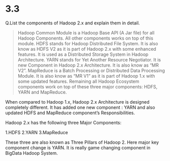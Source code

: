# 3.3


Q.List the components of Hadoop 2.x and explain them in detail.


>Hadoop Common Module is a Hadoop Base API (A Jar file) for all Hadoop Components. All other components works on top of this module.
>HDFS stands for Hadoop Distributed File System. It is also know as HDFS V2 as it is part of Hadoop 2.x with some enhanced features. It is used as a Distributed Storage System in Hadoop Architecture.
>YARN stands for Yet Another Resource Negotiator. It is new Component in Hadoop 2.x Architecture. It is also know as “MR V2”.
>MapReduce is a Batch Processing or Distributed Data Processing Module. It is also know as “MR V1” as it is part of Hadoop 1.x with some updated features.
>Remaining all Hadoop Ecosystem components work on top of these three major components: HDFS, YARN and MapReduce.

When compared to Hadoop 1.x, Hadoop 2.x Architecture is designed completely different. It has added one new component : YARN and also updated HDFS and MapReduce component’s Responsibilities.

Hadoop 2.x has the following three Major Components:

1.HDFS
2.YARN
3.MapReduce

These three are also known as Three Pillars of Hadoop 2. Here major key component change is YARN. It is really game changing component in BigData Hadoop System.
